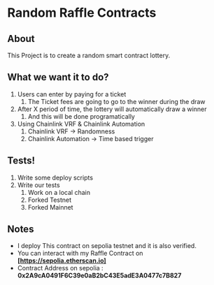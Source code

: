 # Random Raffle Contracts

## About

This Project is to create a random smart contract lottery.

## What we want it to do?

1. Users can enter by paying for a ticket
    1. The Ticket fees are going to go to the winner during the draw
2. After X period of time, the lottery will automatically draw a winner
    1. And this will be done programatically
3. Using Chainlink VRF & Chainlink Automation
    1. Chainlink VRF -> Randomness
    2. Chainlink Automation -> Time based trigger

## Tests!

1. Write some deploy scripts
2. Write our tests
    1. Work on a local chain
    2. Forked Testnet
    3. Forked Mainnet

## Notes
- I deploy This contract on sepolia testnet and it is also verified.
- You can interact with my Raffle Contract on **[https://sepolia.etherscan.io]**
- Contract Address on sepolia : **0x2A9cA0491F6C39e0aB2bC43E5adE3A0477c7B827**